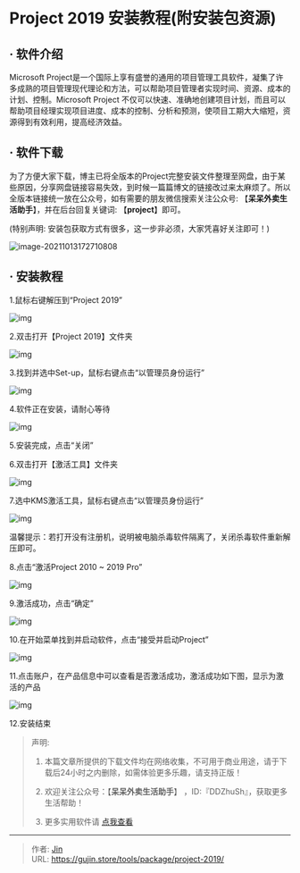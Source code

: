 # Project 2019 安装教程(附安装包资源)


## · 软件介绍

Microsoft Project是一个国际上享有盛誉的通用的项目管理工具软件，凝集了许多成熟的项目管理现代理论和方法，可以帮助项目管理者实现时间、资源、成本的计划、控制。Microsoft Project 不仅可以快速、准确地创建项目计划，而且可以帮助项目经理实现项目进度、成本的控制、分析和预测，使项目工期大大缩短，资源得到有效利用，提高经济效益。

## · 软件下载

为了方便大家下载，博主已将全版本的Project完整安装文件整理至网盘，由于某些原因，分享网盘链接容易失效，到时候一篇篇博文的链接改过来太麻烦了。所以全版本链接统一放在公众号，如有需要的朋友微信搜索关注公众号: 【**呆呆外卖生活助手**】，并在后台回复关键词: 【**project**】即可。

(特别声明: 安装包获取方式有很多，这一步非必须，大家凭喜好关注即可！)

![image-20211013172710808](https://img.gujin.store/img/image-20211013172710808.png)


## · 安装教程

1.鼠标右键解压到“Project 2019”

![img](https://img.gujin.store/img/v2-e0b5778f9b6d275d55b86406d89e0f86_720w.png)

2.双击打开【Project 2019】文件夹

![img](https://img.gujin.store/img/v2-c04e83b81d08b0d222397411bcf1af90_720w.png)

3.找到并选中Set-up，鼠标右键点击“以管理员身份运行”

![img](https://img.gujin.store/img/v2-b7c2110b0abe2d6d5ab2b11d05d7cf03_720w.png)

4.软件正在安装，请耐心等待

![img](https://img.gujin.store/img/v2-5d1e6843a9b80c1db40362f66d4f38ab_720w.png)

5.安装完成，点击“关闭”

6.双击打开【激活工具】文件夹

![img](https://img.gujin.store/img/v2-527e8ec8f305048a2194c840c2daea70_720w.png)

7.选中KMS激活工具，鼠标右键点击“以管理员身份运行”

![img](https://img.gujin.store/img/v2-9a9e464556385545ef8176c8996ef107_720w.png)

温馨提示：若打开没有注册机，说明被电脑杀毒软件隔离了，关闭杀毒软件重新解压即可。

8.点击“激活Project 2010 ~ 2019 Pro”

![img](https://img.gujin.store/img/v2-404875bdabb703c1d6146f4af17b8884_720w.png)

9.激活成功，点击“确定”

![img](https://img.gujin.store/img/v2-9b304d59854b03db1065bb72f5cb1de3_720w.png)

10.在开始菜单找到并启动软件，点击“接受并启动Project”

![img](https://img.gujin.store/img/v2-1c661f658b318c3c09da8178b0dfaf52_720w.png)

11.点击账户，在产品信息中可以查看是否激活成功，激活成功如下图，显示为激活的产品

![img](https://img.gujin.store/img/v2-7bd5646fe0f72c74355365b3c6baf429_720w.png)

12.安装结束




> 声明: 
>
> 1. 本篇文章所提供的下载文件均在网络收集，不可用于商业用途，请于下载后24小时之内删除，如需体验更多乐趣，请支持正版！
>
> 2. 欢迎关注公众号：【**呆呆外卖生活助手**】 ，ID:『DDZhuSh』，获取更多生活帮助！
>
> 3. 更多实用软件请  [点我查看](/tools)


---

> 作者: [Jin](https://img.gujin.store/img/favicon.ico)  
> URL: https://gujin.store/tools/package/project-2019/  

